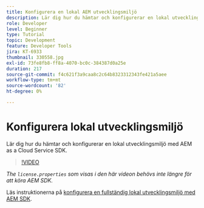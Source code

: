```yaml
---
title: Konfigurera en lokal AEM utvecklingsmiljö
description: Lär dig hur du hämtar och konfigurerar en lokal utvecklingsmiljö med AEM as a Cloud Service SDK.
role: Developer
level: Beginner
type: Tutorial
topic: Development
feature: Developer Tools
jira: KT-6933
thumbnail: 330558.jpg
exl-id: 73fe8fb8-ff8a-4070-bc0c-384387d0a25e
duration: 217
source-git-commit: f4c621f3a9caa8c2c64b8323312343fe421a5aee
workflow-type: tm+mt
source-wordcount: '82'
ht-degree: 0%

---
```


# Konfigurera lokal utvecklingsmiljö

Lär dig hur du hämtar och konfigurerar en lokal utvecklingsmiljö med AEM as a Cloud Service SDK.

>[!VIDEO](https://video.tv.adobe.com/v/330558?quality=12&learn=on)

_The `license.properties` som visas i den här videon behövs inte längre för att köra AEM SDK._

Läs instruktionerna på [konfigurera en fullständig lokal utvecklingsmiljö med AEM SDK](https://experienceleague.adobe.com/docs/experience-manager-learn/cloud-service/local-development-environment-set-up/overview.html).
